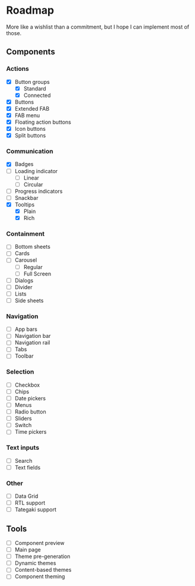 # Roadmap

More like a wishlist than a commitment, but I hope I can implement most of those.

## Components

### Actions

- [x] Button groups
  - [x] Standard
  - [x] Connected
- [x] Buttons
- [x] Extended FAB
- [x] FAB menu
- [x] Floating action buttons
- [x] Icon buttons
- [x] Split buttons

### Communication

- [x] Badges
- [ ] Loading indicator
  - [ ] Linear
  - [ ] Circular
- [ ] Progress indicators
- [ ] Snackbar
- [x] Tooltips
  - [x] Plain
  - [x] Rich

### Containment

- [ ] Bottom sheets
- [ ] Cards
- [ ] Carousel
  - [ ] Regular
  - [ ] Full Screen
- [ ] Dialogs
- [ ] Divider
- [ ] Lists
- [ ] Side sheets

### Navigation

- [ ] App bars
- [ ] Navigation bar
- [ ] Navigation rail
- [ ] Tabs
- [ ] Toolbar

### Selection

- [ ] Checkbox
- [ ] Chips
- [ ] Date pickers
- [ ] Menus
- [ ] Radio button
- [ ] Sliders
- [ ] Switch
- [ ] Time pickers

### Text inputs

- [ ] Search
- [ ] Text fields

### Other

- [ ] Data Grid
- [ ] RTL support
- [ ] Tategaki support

## Tools

- [ ] Component preview
- [ ] Main page
- [ ] Theme pre-generation
- [ ] Dynamic themes
- [ ] Content-based themes
- [ ] Component theming
